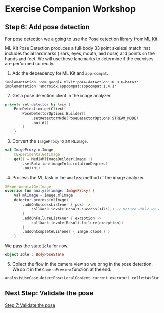 # Exercise Companion Workshop

## Step 6: Add pose detection

For pose detection we a going to use the [Pose detection library from ML Kit](https://developers.google.com/ml-kit/vision/pose-detection/android).

ML Kit Pose Detection produces a full-body 33 point skeletal match that includes facial landmarks (
ears, eyes, mouth, and nose) and points on the hands and feet. We will use these landmarks to
determine if the exercises are performed correctly.

1. Add the dependency for ML Kit and `app-compat`.

```
implementation 'com.google.mlkit:pose-detection:18.0.0-beta2'
implementation 'androidx.appcompat:appcompat:1.4.1'
```

2. Get a pose detection client in the image analyzer.

```kotlin
private val detector by lazy {
    PoseDetection.getClient(
        PoseDetectorOptions.Builder()
            .setDetectorMode(PoseDetectorOptions.STREAM_MODE)
            .build()
        )
    }
```

3. Convert the `ImageProxy` to an `MLImage`.

```kotlin
val ImageProxy.mlImage
    @ExperimentalGetImage
    get() = MediaMlImageBuilder(image!!)
        .setRotation(imageInfo.rotationDegrees)
        .build()
```

4. Process the ML task in the `analyze` method of the image analyzer.

```kotlin
@ExperimentalGetImage
override fun analyze(image: ImageProxy) {
    val mlImage = image.mlImage
    detector.process(mlImage)
        .addOnSuccessListener { pose ->
            callback.invoke(Result.success(Idle),) // Return while we don't validate the pose.
        }
        .addOnFailureListener { exception ->
            callback.invoke(Result.failure(exception))
        }
        .addOnCompleteListener { image.close() }
    }
```

We pass the state `Idle` for now.

```kotlin
object Idle : BodyPoseState
```

5. Collect the flow in the camera view so we bring in the pose detection. We do it in the 
   `CameraPreview` function at the end.

```kotlin
analysisUseCase.detectPose(LocalContext.current.executor).collectAsState(initial = Idle)
```

## Next Step: Validate the pose

[Step 7: Validate the pose](../../tree/step_07)
